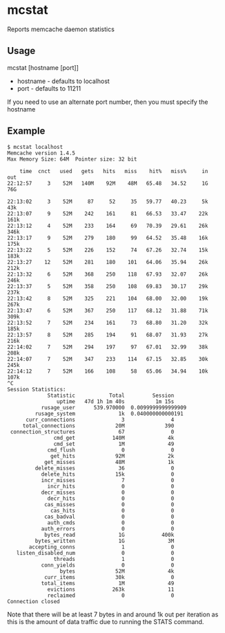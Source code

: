 mcstat
======

Reports memcache daemon statistics


Usage
-----

mcstat [hostname [port]]

* hostname - defaults to localhost
* port - defaults to 11211

If you need to use an alternate port number, then you must specify the
hostname


Example
-------

    
    $ mcstat localhost
    Memcache version 1.4.5
    Max Memory Size: 64M  Pointer size: 32 bit
    
        time  cnct   used   gets   hits   miss    hit%   miss%     in    out
    22:12:57     3    52M   140M    92M    48M   65.48   34.52     1G    76G
    
    22:13:02     3    52M     87     52     35   59.77   40.23     5k    43k
    22:13:07     9    52M    242    161     81   66.53   33.47    22k   161k
    22:13:12     4    52M    233    164     69   70.39   29.61    26k   346k
    22:13:17     9    52M    279    180     99   64.52   35.48    16k   175k
    22:13:22     5    52M    226    152     74   67.26   32.74    15k   183k
    22:13:27    12    52M    281    180    101   64.06   35.94    26k   212k
    22:13:32     6    52M    368    250    118   67.93   32.07    26k   246k
    22:13:37     5    52M    358    250    108   69.83   30.17    29k   237k
    22:13:42     8    52M    325    221    104   68.00   32.00    19k   267k
    22:13:47     6    52M    367    250    117   68.12   31.88    71k   309k
    22:13:52     7    52M    234    161     73   68.80   31.20    32k   185k
    22:13:57     8    52M    285    194     91   68.07   31.93    27k   216k
    22:14:02     7    52M    294    197     97   67.01   32.99    38k   208k
    22:14:07     7    52M    347    233    114   67.15   32.85    30k   245k
    22:14:12     7    52M    166    108     58   65.06   34.94    10k   107k
    ^C
    Session Statistics:
                 Statistic           Total         Session
                    uptime   47d 1h 1m 40s          1m 15s
               rusage_user      539.970000  0.0099999999999909
             rusage_system              1k  0.040000000000191
          curr_connections               3               4
         total_connections             20M             390
     connection_structures              67               0
                   cmd_get            140M              4k
                   cmd_set              1M              49
                 cmd_flush               0               0
                  get_hits             92M              2k
                get_misses             48M              1k
             delete_misses              36               0
               delete_hits             15k               0
               incr_misses               7               0
                 incr_hits               0               0
               decr_misses               0               0
                 decr_hits               0               0
                cas_misses               0               0
                  cas_hits               0               0
                cas_badval               0               0
                 auth_cmds               0               0
               auth_errors               0               0
                bytes_read              1G            400k
             bytes_written              1G              3M
           accepting_conns               1               0
       listen_disabled_num               0               0
                   threads               1               0
               conn_yields               0               0
                     bytes             52M              4k
                curr_items             30k               0
               total_items              1M              49
                 evictions            263k              11
                 reclaimed               0               0
    Connection closed
    

Note that there will be at least 7 bytes in and around 1k out per iteration
as this is the amount of data traffic due to running the STATS command.

